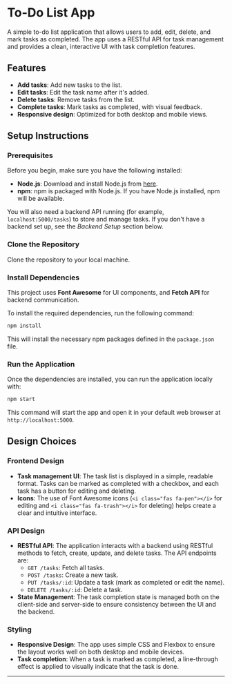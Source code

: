 
# To-Do List App

A simple to-do list application that allows users to add, edit, delete, and mark tasks as completed. The app uses a RESTful API for task management and provides a clean, interactive UI with task completion features.

## Features

- **Add tasks**: Add new tasks to the list.
- **Edit tasks**: Edit the task name after it's added.
- **Delete tasks**: Remove tasks from the list.
- **Complete tasks**: Mark tasks as completed, with visual feedback.
- **Responsive design**: Optimized for both desktop and mobile views.

## Setup Instructions

### Prerequisites

Before you begin, make sure you have the following installed:

- **Node.js**: Download and install Node.js from [here](https://nodejs.org/).
- **npm**: npm is packaged with Node.js. If you have Node.js installed, npm will be available.

You will also need a backend API running (for example, `localhost:5000/tasks`) to store and manage tasks. If you don't have a backend set up, see the *Backend Setup* section below.

### Clone the Repository

Clone the repository to your local machine.

### Install Dependencies

This project uses **Font Awesome** for UI components, and **Fetch API** for backend communication.

To install the required dependencies, run the following command:

```bash
npm install
```

This will install the necessary npm packages defined in the `package.json` file.

### Run the Application

Once the dependencies are installed, you can run the application locally with:

```bash
npm start
```

This command will start the app and open it in your default web browser at `http://localhost:5000`.

## Design Choices

### Frontend Design

- **Task management UI**: The task list is displayed in a simple, readable format. Tasks can be marked as completed with a checkbox, and each task has a button for editing and deleting.
- **Icons**: The use of Font Awesome icons (`<i class="fas fa-pen"></i>` for editing and `<i class="fas fa-trash"></i>` for deleting) helps create a clear and intuitive interface.

### API Design

- **RESTful API**: The application interacts with a backend using RESTful methods to fetch, create, update, and delete tasks. The API endpoints are:
  - `GET /tasks`: Fetch all tasks.
  - `POST /tasks`: Create a new task.
  - `PUT /tasks/:id`: Update a task (mark as completed or edit the name).
  - `DELETE /tasks/:id`: Delete a task.
- **State Management**: The task completion state is managed both on the client-side and server-side to ensure consistency between the UI and the backend.

### Styling

- **Responsive Design**: The app uses simple CSS and Flexbox to ensure the layout works well on both desktop and mobile devices.
- **Task completion**: When a task is marked as completed, a line-through effect is applied to visually indicate that the task is done.

---
